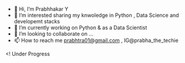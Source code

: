 - 👋 Hi, I’m Prabhhakar Y
- 👀 I’m interested sharing my knwoledge in Python , Data Science and developemt stacks
- 🌱 I’m currently working on Python & as a Data Scientist 
- 💞️ I’m looking to collaborate on ...
- 📫 How to reach me prabhtra01@gmail.com , IG@prabha_the_techie

<!---
prabhtra01/prabhtra01 is a ✨ special ✨ repository because its `README.md` (this file) appears on your GitHub profile.
You can click the Preview link to take a look at your changes.
--->


<!
Under Progress 
>
